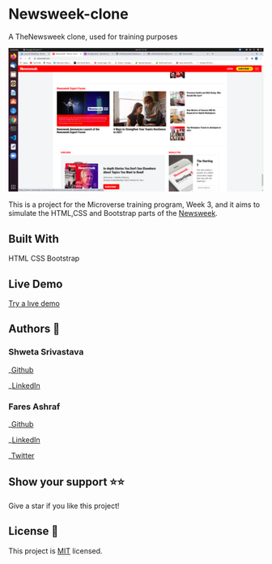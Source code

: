 # Newsweek-clone

A TheNewsweek clone, used for training purposes

![Screenshot-of-live-demo](./assets/newsweek.png)

This is a project for the Microverse training program, Week 3, and it aims to simulate the HTML,CSS and Bootstrap parts of the [Newsweek](https://newsweek.com/).

## Built With

HTML
CSS
Bootstrap

## Live Demo

[Try a lıve demo](https://vidhishweta01.github.io/Newsweek-clone/)

## Authors 👤

### Shweta Srivastava

_[Github](https://github.com/vidhishweta01)

_[LinkedIn](http://linkedin.com/in/shweta-s-15a57070)

### Fares Ashraf

_[Github]( https://github.com/ashraffares/http-ashraffares.github.io-)

_[LinkedIn](https://www.linkedin.com/in/fares-ashraf-382a35176/)

_[Twitter](https://twitter.com/Fares09301164)

## Show your support ⭐️⭐️

Give a star if you like this project!

## License 📝
This project is [MIT](https://www.mit.edu/~amini/LICENSE.md) licensed.
